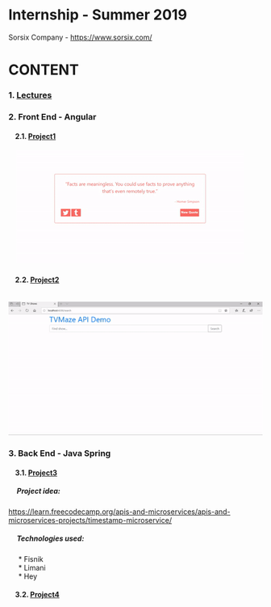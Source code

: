 # Internship - Summer 2019

Sorsix Company - https://www.sorsix.com/


# CONTENT

### 1. [Lectures](https://github.com/FisnikL/Internship-Summer-2019/tree/master/Sorsix-Material)
### 2. Front End - Angular  
#### &nbsp;&nbsp;&nbsp;&nbsp;2.1. [Project1](https://github.com/FisnikL/Internship-Summer-2019/tree/master/Projects/1.%20Front%20End%20-%20Angular/random-quote-spring-2019/random-quote-machine-FL)  
&nbsp;&nbsp;&nbsp;&nbsp;<img src="https://github.com/FisnikL/Internship-Summer-2019/blob/master/gifs/project1.gif" alt="random quote generator"/>

#### &nbsp;&nbsp;&nbsp;&nbsp;2.2. [Project2](https://github.com/FisnikL/Internship-Summer-2019/tree/master/Projects/1.%20Front%20End%20-%20Angular/tv-shows-interns/tv-shows-FL)  
&nbsp;&nbsp;&nbsp;&nbsp;<img src="https://github.com/FisnikL/Internship-Summer-2019/blob/master/gifs/project2.gif" alt="random quote generator"/>  

### 3. Back End - Java Spring

#### &nbsp;&nbsp;&nbsp;&nbsp;3.1. [Project3](https://github.com/FisnikL/Internship-Summer-2019/tree/master/Projects/2.%20Back%20End%20-%20Spring/timestamp-interns)
##### &nbsp;&nbsp;&nbsp;&nbsp; Project idea: 
https://learn.freecodecamp.org/apis-and-microservices/apis-and-microservices-projects/timestamp-microservice/
##### &nbsp;&nbsp;&nbsp;&nbsp; Technologies used:
&nbsp;&nbsp;&nbsp;&nbsp; * Fisnik  
&nbsp;&nbsp;&nbsp;&nbsp; * Limani   
&nbsp;&nbsp;&nbsp;&nbsp; * Hey  

#### &nbsp;&nbsp;&nbsp;&nbsp;3.2. [Project4](https://github.com/FisnikL/Internship-Summer-2019/tree/master/Projects/2.%20Back%20End%20-%20Spring/url-shortener-interns)
